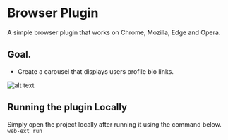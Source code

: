 # Browser Plugin
A simple browser plugin that works on Chrome, Mozilla, Edge and Opera.

## Goal.
- Create a carousel that displays users profile bio links.

![alt text][logo]

[logo]: https://github.com/gacheruevans/test-plugin/tree/master/images/demo.png

## Running the plugin Locally

Simply open the project locally after running it using the command below.
```web-ext run```
